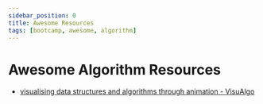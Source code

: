 ```yaml
---
sidebar_position: 0
title: Awesome Resources
tags: [bootcamp, awesome, algorithm]
---
```


Awesome Algorithm Resources
===========================

-   [visualising data structures and algorithms through animation - VisuAlgo](https://visualgo.net/en)

<!--

<Tabs>
  <TabItem value="go" label="Go" default>

``` go
```
  </TabItem>
  <TabItem value="js" label="JavaScript">

``` js
```
  </TabItem>
  <TabItem value="ts" label="TypeScript">

``` ts
```
  </TabItem>
  <TabItem value="python" label="Python">

``` python
```
  </TabItem>
</Tabs>

-->

